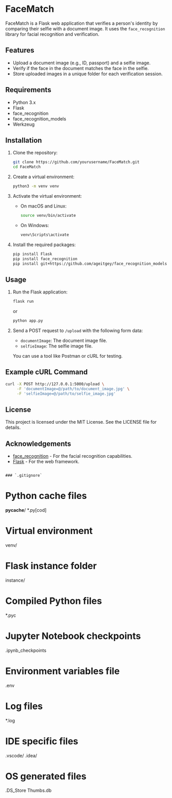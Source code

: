 # FaceMatch

FaceMatch is a Flask web application that verifies a person's identity by comparing their selfie with a document image. It uses the `face_recognition` library for facial recognition and verification.

## Features

- Upload a document image (e.g., ID, passport) and a selfie image.
- Verify if the face in the document matches the face in the selfie.
- Store uploaded images in a unique folder for each verification session.

## Requirements

- Python 3.x
- Flask
- face_recognition
- face_recognition_models
- Werkzeug

## Installation

1. Clone the repository:

   ```bash
   git clone https://github.com/yourusername/FaceMatch.git
   cd FaceMatch
   ```

2. Create a virtual environment:

   ```bash
   python3 -m venv venv
   ```

3. Activate the virtual environment:

   - On macOS and Linux:

     ```bash
     source venv/bin/activate
     ```

   - On Windows:

     ```bash
     venv\Scripts\activate
     ```

4. Install the required packages:

   ```bash
   pip install Flask
   pip install face_recognition
   pip install git+https://github.com/ageitgey/face_recognition_models
   ```

## Usage

1. Run the Flask application:

   ```bash
   flask run
   ```

   or 

   ```bash
   python app.py
   ```

2. Send a POST request to `/upload` with the following form data:

   - `documentImage`: The document image file.
   - `selfieImage`: The selfie image file.

   You can use a tool like Postman or cURL for testing.

## Example cURL Command

```bash
curl -X POST http://127.0.0.1:5000/upload \
     -F 'documentImage=@/path/to/document_image.jpg' \
     -F 'selfieImage=@/path/to/selfie_image.jpg'
```

## License

This project is licensed under the MIT License. See the LICENSE file for details.

## Acknowledgements

- [face_recognition](https://github.com/ageitgey/face_recognition) - For the facial recognition capabilities.
- [Flask](https://flask.palletsprojects.com/) - For the web framework.
```

### `.gitignore`

```
# Python cache files
__pycache__/
*.py[cod]

# Virtual environment
venv/

# Flask instance folder
instance/

# Compiled Python files
*.pyc

# Jupyter Notebook checkpoints
.ipynb_checkpoints

# Environment variables file
.env

# Log files
*.log

# IDE specific files
.vscode/
.idea/

# OS generated files
.DS_Store
Thumbs.db